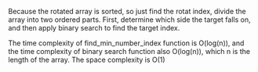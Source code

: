   Because the rotated array is sorted, so just find the rotat index, divide the array into two ordered parts. First, determine which side the target falls on, and then apply binary search to find the target index.

  The time complexity of find_min_number_index function is O(log(n)), and the time complexity of binary search function also O(log(n)), which n is the length of the array. The space complexity is O(1)
